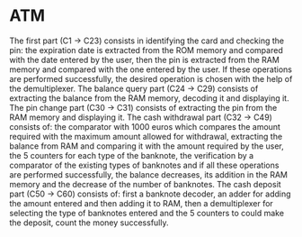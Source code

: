 # ATM

The first part (C1 -> C23) consists in identifying the card and checking the pin: the expiration date is extracted from the ROM memory and compared with the date entered by the user, then the pin is extracted from the RAM memory and compared with the one entered by the user. If these operations are performed successfully, the desired operation is chosen with the help of the demultiplexer.
  The balance query part (C24 -> C29) consists of extracting the balance from the RAM memory, decoding it and displaying it.
  The pin change part (C30 -> C31) consists of extracting the pin from the RAM memory and displaying it.
  The cash withdrawal part (C32 -> C49) consists of: the comparator with 1000 euros which compares the amount required with the maximum amount allowed for withdrawal, extracting the balance from RAM and comparing it with the amount required by the user, the 5 counters for each type of the banknote, the verification by a comparator of the existing types of banknotes and if all these operations are performed successfully, the balance decreases, its addition in the RAM memory and the decrease of the number of banknotes.
  The cash deposit part (C50 -> C60) consists of: first a banknote decoder, an adder for adding the amount entered and then adding it to RAM, then a demultiplexer for selecting the type of banknotes entered and the 5 counters to could make the deposit, count the money successfully.
  

